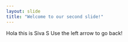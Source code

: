 ```yaml
---
layout: slide
title: "Welcome to our second slide!"
---
```

Hola this is Siva S
Use the left arrow to go back!